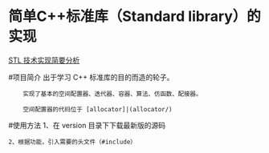 简单C++标准库（Standard library）的实现
==========================
[STL 技术实现简要分析](http://blog.csdn.net/chengonghao/article/category/6216131 "CSDN")

#项目简介
        出于学习 C++ 标准库的目的而造的轮子。
        
        实现了基本的空间配置器、迭代器、容器、算法、仿函数、配接器。
        
        空间配置器的代码位于 [allocator]|(allocator/) 

#使用方法
    1、在 version 目录下下载最新版的源码
    
    2、根据功能，引入需要的头文件（#include）
